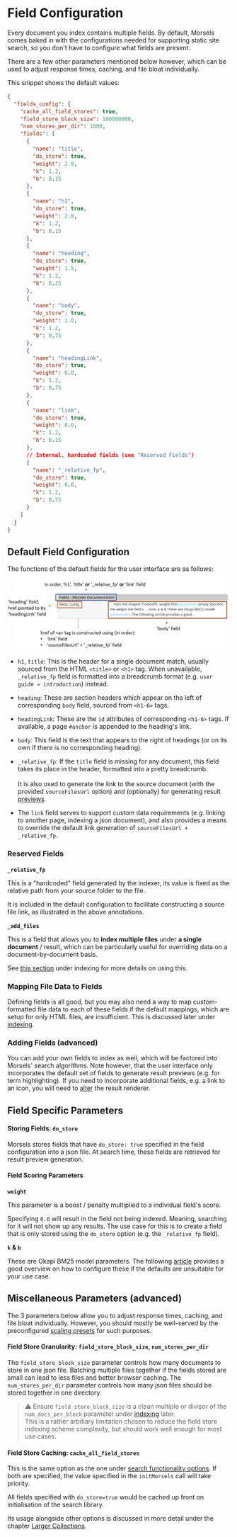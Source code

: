 # Field Configuration

Every document you index contains multiple fields. By default, Morsels comes baked in with the configurations needed for supporting static site search, so you don't have to configure what fields are present.

There are a few other parameters mentioned below however, which can be used to adjust response times, caching, and file bloat individually. 

This snippet shows the default values:

```json
{
  "fields_config": {
    "cache_all_field_stores": true,
    "field_store_block_size": 100000000,
    "num_stores_per_dir": 1000,
    "fields": [
      {
        "name": "title",
        "do_store": true,
        "weight": 2.0,
        "k": 1.2,
        "b": 0.15
      },
      {
        "name": "h1",
        "do_store": true,
        "weight": 2.0,
        "k": 1.2,
        "b": 0.15
      },
      {
        "name": "heading",
        "do_store": true,
        "weight": 1.5,
        "k": 1.2,
        "b": 0.25
      },
      {
        "name": "body",
        "do_store": true,
        "weight": 1.0,
        "k": 1.2,
        "b": 0.75
      },
      {
        "name": "headingLink",
        "do_store": true,
        "weight": 0.0,
        "k": 1.2,
        "b": 0.75
      },
      {
        "name": "link",
        "do_store": true,
        "weight": 0.0,
        "k": 1.2,
        "b": 0.15
      },
      // Internal, hardcoded fields (see "Reserved Fields")
      {
        "name": "_relative_fp",
        "do_store": true,
        "weight": 0.0,
        "k": 1.2,
        "b": 0.75
      }
    ]
  }
}
```

## Default Field Configuration

The functions of the default fields for the user interface are as follows:

<img alt="annotation for fields" src="../images/fields_annotated.png" />

- `h1`, `title`: This is the header for a single document match, usually sourced from the HTML `<title>` or `<h1>` tag. When unavailable, `_relative_fp` field is formatted into a breadcrumb format (e.g. `user guide » introduction`) instead.

- `heading`: These are section headers which appear on the left of corresponding `body` field, sourced from `<h1-6>` tags.

- `headingLink`: These are the `id` attributes of corresponding `<h1-6>` tags. If available, a page `#anchor` is appended to the heading's link.

- `body`: This field is the text that appears to the right of headings (or on its own if there is no corresponding heading).

- `_relative_fp`: If the `title` field is missing for any document, this field takes its place in the header, formatted into a pretty breadcrumb.<br><br>It is also used to generate the link to the source document (with the provided `sourceFilesUrl` option) and (optionally) for generating result [previews](../search_configuration.md#default-rendering-output--purpose).

- The `link` field serves to support custom data requirements (e.g. linking to another page, indexing a json document), and also provides a means to override the default link generation of `sourceFilesUrl + _relative_fp`.

### Reserved Fields

**`_relative_fp`**

This is a "hardcoded" field generated by the indexer, its value is fixed as the relative path from your source folder to the file.

It is included in the default configuration to facilitate constructing a source file link, as illustrated in the above annotations.

**`_add_files`**

This is a field that allows you to **index multiple files** under **a single document** / result, which can be particularly useful for overriding data on a document-by-document basis.

See [this section](./indexing.md) under indexing for more details on using this.

### Mapping File Data to Fields

Defining fields is all good, but you may also need a way to map custom-formatted file data to each of these fields if the default mappings, which are setup for only HTML files, are insufficient. This is discussed later under [indexing](./indexing.md#mapping-file-data-to-fields-loader_configs).

### Adding Fields (advanced)

You can add your own fields to index as well, which will be factored into Morsels' search algorithms. Note however, that the user interface only incorporates the default set of fields to generate result previews (e.g. for term highlighting). If you need to incorporate additional fields, e.g. a link to an icon, you will need to [alter](../search_configuration_renderers.md#1-rendering-a-single-result) the result renderer.

## Field Specific Parameters

#### Storing Fields: **`do_store`**

Morsels stores fields that have `do_store: true` specified in the field configuration into a json file.
At search time, these fields are retrieved for result preview generation.

#### Field Scoring Parameters

**`weight`**

This parameter is a boost / penalty multiplied to a individual field's score.

Specifying `0.0` will result in the field not being indexed. Meaning, searching for it will not show up any results. The use case for this is to create a field that is only stored using the `do_store` option (e.g. the `_relative_fp` field).

**`k` & `b`**

These are Okapi BM25 model parameters. The following [article](https://www.elastic.co/guide/en/elasticsearch/guide/current/pluggable-similarites.html#bm25-tunability) provides a good overview on how to configure these if the defaults are unsuitable for your use case.


## Miscellaneous Parameters (advanced)

The 3 parameters below allow you to adjust response times, caching, and file bloat individually. However, you should mostly be well-served by the preconfigured [scaling presets](./larger_collections.md) for such purposes.

#### Field Store Granularity: **`field_store_block_size`, `num_stores_per_dir`**

The `field_store_block_size` parameter controls how many documents to store in one json file. Batching multiple files together if the fields stored are small can lead to less files and better browser caching. The `num_stores_per_dir` parameter controls how many json files should be stored together in one directory.

> ⚠️ Ensure `field_store_block_size` is a clean multiple or divisor of the `num_docs_per_block` parameter under [indexing](./indexing.md) later.<br>
> This is a rather arbitiary limitation chosen to reduce the field store indexing scheme complexity,
> but should work well enough for most use cases.

#### Field Store Caching: **`cache_all_field_stores`**

This is the same option as the one under [search functionality options](../search_configuration.md#search-functionality-options).
If both are specified, the value specified in the `initMorsels` call will take priority.

All fields specified with `do_store=true` would be cached up front on initialisation of the search library.

Its usage alongside other options is discussed in more detail under the chapter [Larger Collections](larger_collections.md).
